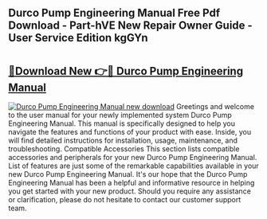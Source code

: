 ## Durco Pump Engineering Manual Free Pdf Download - Part-hVE New Repair Owner Guide - User Service Edition kgGYn

# <h2><a href="http://bc68620.oget.top/?id=Durco+Pump+Engineering+Manual">🔗Download New 👉🔴 Durco Pump Engineering Manual</a></h2>

[![Durco Pump Engineering Manual new download](https://i.imgur.com/5g1atiW.png)](http://bc68620.oget.top/?id=Durco+Pump+Engineering+Manual)
Greetings and welcome to the user manual for your newly implemented system Durco Pump Engineering Manual. This manual is specifically designed to help you navigate the features and functions of your product with ease. Inside, you will find detailed instructions for installation, usage, maintenance, and troubleshooting. Compatible Accessories This section lists compatible accessories and peripherals for your new Durco Pump Engineering Manual. List of features are just some of the remarkable capabilities available in your new Durco Pump Engineering Manual. It's our hope that the Durco Pump Engineering Manual has been a helpful and informative resource in helping you get started with your new product. Should you require any assistance or clarification, please do not hesitate to contact our customer support team.
